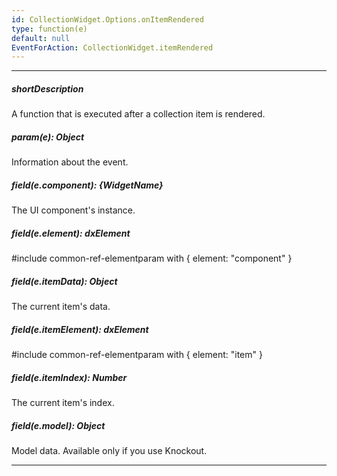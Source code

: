 ```yaml
---
id: CollectionWidget.Options.onItemRendered
type: function(e)
default: null
EventForAction: CollectionWidget.itemRendered
---
```

---
##### shortDescription
A function that is executed after a collection item is rendered.

##### param(e): Object
Information about the event.

##### field(e.component): {WidgetName}
The UI component's instance.

##### field(e.element): dxElement
#include common-ref-elementparam with { element: "component" }

##### field(e.itemData): Object
The current item's data.

##### field(e.itemElement): dxElement
#include common-ref-elementparam with { element: "item" }

##### field(e.itemIndex): Number
The current item's index.

##### field(e.model): Object
Model data. Available only if you use Knockout.

---
